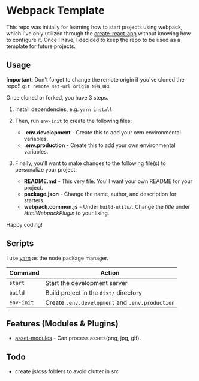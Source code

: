 # Webpack Template

This repo was initially for learning how to start projects using webpack, which
I've only utilized through the [create-react-app](https://create-react-app.dev/)
without knowing how to configure it. Once I have, I decided to keep the repo to
be used as a template for future projects.

## Usage

**Important**: Don't forget to change the remote origin if you've cloned the repo!!
`git remote set-url origin NEW_URL`

Once cloned or forked, you have 3 steps.

1. Install dependencies, e.g. `yarn install`.

2. Then, run `env-init` to create the following files:

   * **.env.development** - Create this to add your own environmental variables.
   * **.env.production** - Create this to add your own environmental variables.

3. Finally, you'll want to make changes to the following file(s) to personalize
your project:

    * **README.md** - This very file. You'll want your own README for your project.
    * **package.json** - Change the name, author, and description for starters.
    * **webpack.common.js** - Under `build-utils/`. Change the _title_ under
    _HtmlWebpackPlugin_ to your liking.

Happy coding!

## Scripts

I use [yarn](https://yarnpkg.com/) as the node package manager.

|Command|Action|
|---|---|
|`start`|Start the development server|
|`build`|Build project in the `dist/` directory|
|`env-init`|Create `.env.development` and `.env.production`|

## Features (Modules & Plugins)

* [asset-modules](https://webpack.js.org/guides/asset-modules/) - Can process
  assets(png, jpg, gif).

## Todo

* create js/css folders to avoid clutter in src
